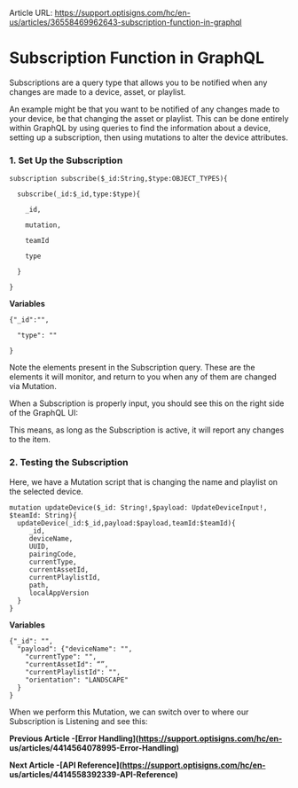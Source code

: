 Article URL: https://support.optisigns.com/hc/en-us/articles/36558469962643-subscription-function-in-graphql

# Subscription Function in GraphQL

Subscriptions are a query type that allows you to be notified when any changes
are made to a device, asset, or playlist.

An example might be that you want to be notified of any changes made to your
device, be that changing the asset or playlist. This can be done entirely
within GraphQL by using queries to find the information about a device,
setting up a subscription, then using mutations to alter the device
attributes.

### **1\. Set Up the Subscription**

    
    
    subscription subscribe($_id:String,$type:OBJECT_TYPES){  
      
      subscribe(_id:$_id,type:$type){  
      
        _id,  
      
        mutation,  
      
        teamId  
      
        type  
      
      }  
      
    }

**Variables**

    
    
    {"_id":"",  
      
      "type": ""  
      
    }

Note the elements present in the Subscription query. These are the elements it
will monitor, and return to you when any of them are changed via Mutation.

When a Subscription is properly input, you should see this on the right side
of the GraphQL UI:

This means, as long as the Subscription is active, it will report any changes
to the item.

### **2\. Testing the Subscription**

Here, we have a Mutation script that is changing the name and playlist on the
selected device.

    
    
    mutation updateDevice($_id: String!,$payload: UpdateDeviceInput!, $teamId: String){  
      updateDevice(_id:$_id,payload:$payload,teamId:$teamId){  
         _id,  
         deviceName,  
         UUID,  
         pairingCode,  
         currentType,  
         currentAssetId,  
         currentPlaylistId,  
         path,  
         localAppVersion  
      }  
    }

**Variables**

    
    
    {"_id": "",  
      "payload": {"deviceName": "",  
        "currentType": "",  
        "currentAssetId": “”,  
        "currentPlaylistId": "",  
        "orientation": "LANDSCAPE"  
      }   
    } 

When we perform this Mutation, we can switch over to where our Subscription is
Listening and see this:

**Previous Article -[Error Handling](https://support.optisigns.com/hc/en-
us/articles/4414564078995-Error-Handling)**

**Next Article -[API Reference](https://support.optisigns.com/hc/en-
us/articles/4414558392339-API-Reference)**

